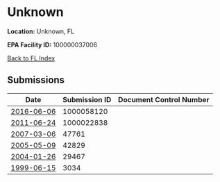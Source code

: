 # Unknown

**Location:** Unknown, FL

**EPA Facility ID:** 100000037006

[Back to FL Index](../../index.md)

## Submissions

| Date | Submission ID | Document Control Number |
|------|--------------|-------------------------|
| [2016-06-06](submissions/1000058120.md) | 1000058120 |  |
| [2011-06-24](submissions/1000022838.md) | 1000022838 |  |
| [2007-03-06](submissions/47761.md) | 47761 |  |
| [2005-05-09](submissions/42829.md) | 42829 |  |
| [2004-01-26](submissions/29467.md) | 29467 |  |
| [1999-06-15](submissions/3034.md) | 3034 |  |
